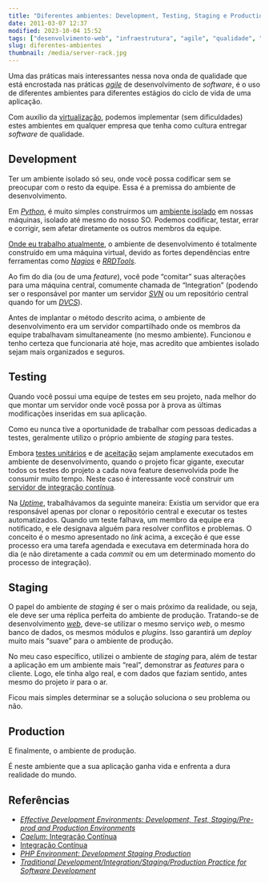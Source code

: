 ```yaml
---
title: "Diferentes ambientes: Development, Testing, Staging e Production"
date: 2011-03-07 12:37
modified: 2023-10-04 15:52
tags: ["desenvolvimento-web", "infraestrutura", "agile", "qualidade", "testes"]
slug: diferentes-ambientes
thumbnail: /media/server-rack.jpg
---
```


Uma das práticas mais interessantes nessa
nova onda de qualidade que está encrostada nas práticas [*agile*][]
de desenvolvimento de _software_, é o uso de diferentes ambientes para
diferentes estágios do ciclo de vida de uma aplicação.

Com auxílio da [virtualização][], podemos implementar (sem dificuldades)
estes ambientes em qualquer empresa que tenha como cultura entregar
_software_ de qualidade.

## Development

Ter um ambiente isolado só seu, onde você possa codificar sem se
preocupar com o resto da equipe. Essa é a premissa do ambiente de
desenvolvimento.

Em [*Python*][], é muito simples construirmos um [ambiente isolado][] em
nossas máquinas, isolado até mesmo do nosso SO. Podemos codificar,
testar, errar e corrigir, sem afetar diretamente os outros membros da
equipe.

[Onde eu trabalho atualmente][], o ambiente de desenvolvimento é
totalmente construído em uma máquina virtual, devido as fortes
dependências entre ferramentas como [*Nagios*][] e [*RRDTools*][].

Ao fim do dia (ou de uma _feature_), você pode “comitar” suas alterações
para uma máquina central, comumente chamada de “Integration” (podendo
ser o responsável por manter um servidor [*SVN*][] ou um repositório
central quando for um [*DVCS*][]).

Antes de implantar o método descrito acima, o ambiente de
desenvolvimento era um servidor compartilhado onde os membros da equipe
trabalhavam simultaneamente (no mesmo ambiente). Funcionou e tenho
certeza que funcionaria até hoje, mas acredito que ambientes isolado
sejam mais organizados e seguros.

## Testing

Quando você possui uma equipe de testes em seu projeto, nada melhor do
que montar um servidor onde você possa por à prova as últimas
modificações inseridas em sua aplicação.

Como eu nunca tive a oportunidade de trabalhar com pessoas dedicadas a
testes, geralmente utilizo o próprio ambiente de _staging_ para testes.

Embora [testes unitários][] e de [aceitação][] sejam amplamente
executados em ambiente de desenvolvimento, quando o projeto ficar
gigante, executar todos os testes do projeto a cada nova feature
desenvolvida pode lhe consumir muito tempo. Neste caso é interessante
você construir um [servidor de integração contínua][].

Na [*Uptime*][], trabalhávamos da seguinte maneira: Existia um servidor
que era responsável apenas por clonar o repositório central e executar
os testes automatizados. Quando um teste falhava, um membro da equipe
era notificado, e ele designava alguém para resolver conflitos e
problemas. O conceito é o mesmo apresentado no _link_ acima, a exceção é
que esse processo era uma tarefa agendada e executava em determinada
hora do dia (e não diretamente a cada _commit_ ou em um determinado
momento do processo de integração).

## Staging

O papel do ambiente de _staging_ é ser o mais próximo da realidade, ou
seja, ele deve ser uma réplica perfeita do ambiente de produção.
Tratando-se de desenvolvimento [*web*][], deve-se utilizar o mesmo
serviço _web_, o mesmo banco de dados, os mesmos módulos e _plugins_.
Isso garantirá um _deploy_ muito mais “suave” para o ambiente de
produção.

No meu caso específico, utilizei o ambiente de _staging_ para, além de
testar a aplicação em um ambiente mais “real”, demonstrar as _features_
para o cliente. Logo, ele tinha algo real, e com dados que faziam
sentido, antes mesmo do projeto ir para o ar.

Ficou mais simples determinar se a solução soluciona o seu problema ou
não.

## Production

E finalmente, o ambiente de produção.

É neste ambiente que a sua aplicação ganha vida e enfrenta a dura
realidade do mundo.

## Referências

- [*Effective Development Environments: Development, Test, Staging/Pre-prod and Production Environments*][]
- [*Caelum*: Integração Contínua][]
- [Integração Contínua][]
- [*PHP Environment: Development Staging Production*][]
- [*Traditional Development/Integration/Staging/Production Practice for Software Development*][]

[*agile*]: /tag/agile.html "Leia mais sobre Agile"
[virtualização]: /2010/12/01/virtualbox-varios-sos-numa-maquina-so.html "Virtualbox: Uma maneira interessante de possuir vários SOs em uma máquina só"
[*python*]: /tag/python.html "Leia mais sobre Python"
[ambiente isolado]: http://blog.triveos.com.br/2010/04/25/trabalhando-com-python-e-django/ "Trabalhando com Python e Django"
[onde eu trabalho atualmente]: http://www.setinet.com.br/ "Setinet, Internet Controlada"
[*nagios*]: http://www.nagios.org/ "Monitore a sua infraestrutura com Nagios"
[*rrdtools*]: http://www.mrtg.org/rrdtool/ "Data logging e gráficos com RRDTools"
[*svn*]: http://subversion.tigris.org/ "Versionamento de projetos com Subversion"
[*dvcs*]: http://en.wikipedia.org/wiki/Distributed_Version_Control_System "Leia mais sobre Distributed Version Control System no Wikipedia"
[testes unitários]: /tag/tdd.html "Leia mais sobre TDD"
[aceitação]: /tag/bdd.html "Leia mais sobre BDD"
[servidor de integração contínua]: http://blog.caelum.com.br/integracao-continua/ "Leia artigo da Caelum falando sobre Continuous Integration"
[*uptime*]: http://uptimetecnologia.com.br/ "Uptime, garantindo a sua segurança na internet"
[*web*]: /tag/desenvolvimento-web.html "Leia mais sobre Web"
[*effective development environments: development, test, staging/pre-prod and production environments*]: http://spacebug.com/effective_development_environments/ "Uma excelente referência, um artigo bem escrito e objetivo."
[*caelum*: integração contínua]: http://blog.caelum.com.br/integracao-continua/ "A Caelum é uma das melhores referências do país sobre agile e desenvolvimento em geral."
[integração contínua]: http://devagil.wordpress.com/2007/04/14/4611-integracao-continua/ "Excelente artigo sobre Integração Contínua dentro do contexto de agile."
[*php environment: development staging production*]: http://www.dotkernel.com/php-development/php-environment-development-staging-production/ "Um artigo claro e objetivo sobre os ambientes de Development, Staging e Production."
[*traditional development/integration/staging/production practice for software development*]: http://dltj.org/article/software-development-practice/ "Um post muito bom sobre desenvolvimento de software com qualidade."
[montando seu ambiente de desenvolvimento *django* no *linux*]: /2011/03/03/montando-seu-ambiente-de-desenvolvimento-django.html "Saiba como montar o seu ambiente de desenvolvimento para trabalhar com Django"
[*feeds rss*]: https://klauslaube.com.br/feed/rss.xml "Leia os posts deste blog no seu leitor RSS favorito"
[*twitter*]: http://www.twitter.com/kplaube "Siga-me no Twitter"
